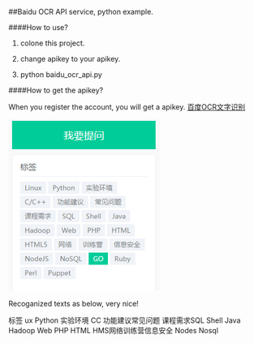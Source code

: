 ##Baidu OCR API service, python example. 

####How to use? 

1. colone this project.

2. change apikey to your apikey.

3. python baidu_ocr_api.py

####How to get the apikey?

When you register the account, you will get a apikey. 
[百度OCR文字识别](http://apistore.baidu.com/apiworks/servicedetail/146.html)

<img src="https://github.com/AdamsMao/baidu_ocr_api/blob/master/Page2.jpg">

Recoganized texts as below, very nice!

标签
 ux Python 实验环境
  CC
功能建议常见问题
课程需求SQL Shell Java
 Hadoop Web PHP HTML
  HMS网络训练营信息安全
 Nodes Nosql

